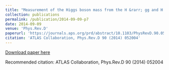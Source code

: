 ```yaml
---
title: "Measurement of the Higgs boson mass from the H &rarr; gg and H &rarr;  ZZ  4l channels with the ATLAS detector using 25 \(fb^{-1}\) of pp collision data"
collection: publications
permalink: /publication/2014-09-09-p7
date: 2014-09-09
venue: 'Phys.Rev.D'
paperurl: 'https://journals.aps.org/prd/abstract/10.1103/PhysRevD.90.052004'
citation: 'ATLAS Collaboration, Phys.Rev.D 90 (2014) 052004'
---
```

[Download paper here](https://journals.aps.org/prd/abstract/10.1103/PhysRevD.90.052004)

Recommended citation: ATLAS Collaboration, Phys.Rev.D 90 (2014) 052004

